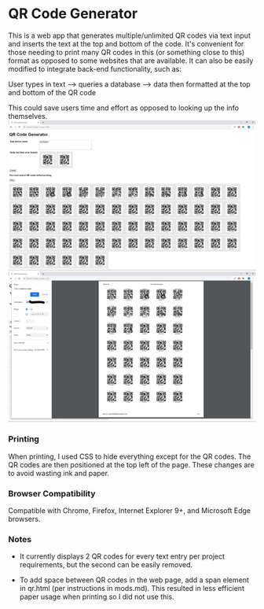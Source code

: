 # QR Code Generator
This is a web app that generates multiple/unlimited QR codes via text input and
inserts the text at the top and bottom of the code.  It's convenient for those 
needing to print many QR codes in this (or something close to this) format 
as opposed to some websites that are available.  It can also be easily modified
to integrate back-end functionality, such as:

User types in text --> queries a database --> data then formatted at the top 
and bottom of the QR code 

This could save users time and effort as opposed to looking up the info
themselves.
![alt text](https://github.com/kjacks89/QRcodes/blob/master/qrChrome.PNG "Chrome example")
![alt text](https://github.com/kjacks89/QRcodes/blob/master/qrChromePrint.JPG "Chrome printing example")

### Printing
When printing, I used CSS to hide everything except for the QR codes.  The QR 
codes are then positioned at the top left of the page.  These changes are to avoid 
wasting ink and paper. 

### Browser Compatibility
Compatible with Chrome, Firefox, Internet Explorer 9+, and Microsoft Edge browsers.

### Notes
* It currently displays 2 QR codes for every text entry per project 
requirements, but the second can be easily removed.

* To add space between QR codes in the web page, add a span element in 
qr.html (per instructions in mods.md). This resulted in less efficient
paper usage when printing so I did not use this.



